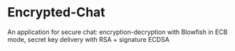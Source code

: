 # Encrypted-Chat

An application for secure chat: encryption-decryption with Blowfish in ECB mode, secret key delivery with RSA + signature ECDSA
